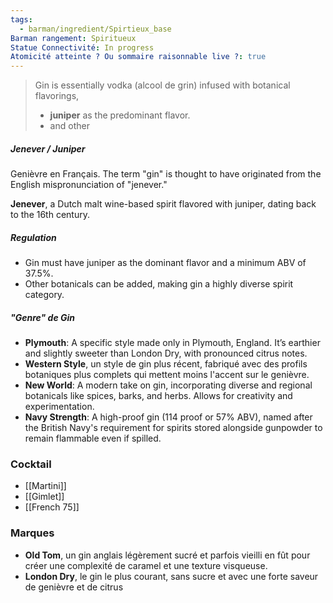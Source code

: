 ```yaml
---
tags:
  - barman/ingredient/Spirtieux_base
Barman rangement: Spiritueux
Statue Connectivité: In progress
Atomicité atteinte ? Ou sommaire raisonnable live ?: true
---
```


> Gin is essentially vodka (alcool de grin) infused with botanical flavorings, 
> -  **juniper** as the predominant flavor.
> - and other

##### Jenever / Juniper
Genièvre en Français. 
The term "gin" is thought to have originated from the English mispronunciation of "jenever."

**Jenever**, a Dutch malt wine-based spirit flavored with juniper, dating back to the 16th century.

##### Regulation
- Gin must have juniper as the dominant flavor and a minimum ABV of 37.5%.
- Other botanicals can be added, making gin a highly diverse spirit category.


##### "Genre" de Gin
-  **Plymouth**: A specific style made only in Plymouth, England. It’s earthier and slightly sweeter than London Dry, with pronounced citrus notes.
- **Western Style**, un style de gin plus récent, fabriqué avec des profils botaniques plus complets qui mettent moins l'accent sur le genièvre.
- **New World**: A modern take on gin, incorporating diverse and regional botanicals like spices, barks, and herbs. Allows for creativity and experimentation.
- **Navy Strength**: A high-proof gin (114 proof or 57% ABV), named after the British Navy's requirement for spirits stored alongside gunpowder to remain flammable even if spilled.

### Cocktail
- [[Martini]] 
- [[Gimlet]]
- [[French 75]]

### Marques
- **Old Tom**, un gin anglais légèrement sucré et parfois vieilli en fût pour créer une complexité de caramel et une texture visqueuse.
- **London Dry**, le gin le plus courant, sans sucre et avec une forte saveur de genièvre et de citrus

